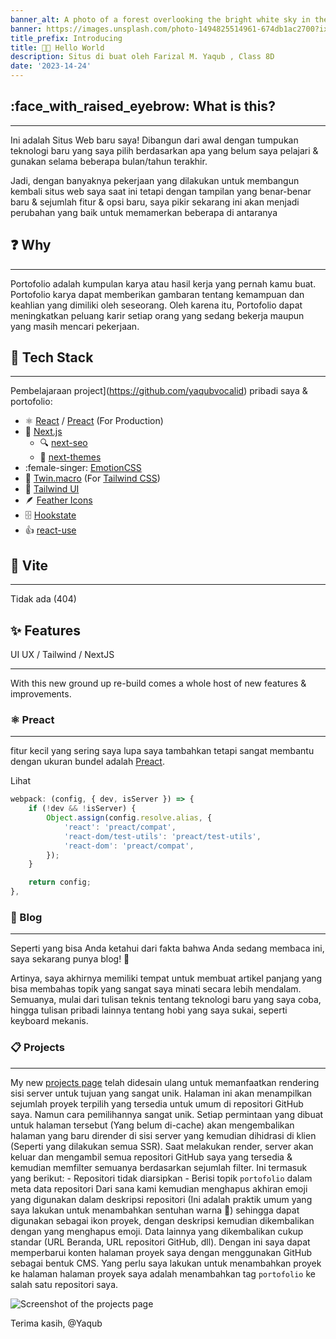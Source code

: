 ```yaml
---
banner_alt: A photo of a forest overlooking the bright white sky in the background
banner: https://images.unsplash.com/photo-1494825514961-674db1ac2700?ixid=MnwxMjA3fDB8MHxwaG90by1wYWdlfHx8fGVufDB8fHx8
title_prefix: Introducing
title: 👋🏻 Hello World
description: Situs di buat oleh Farizal M. Yaqub , Class 8D
date: '2023-14-24'
---
```


## :face_with_raised_eyebrow: What is this?

---

Ini adalah Situs Web baru saya! Dibangun dari awal dengan tumpukan teknologi baru yang saya pilih berdasarkan apa yang belum saya pelajari & gunakan selama beberapa bulan/tahun terakhir.

Jadi, dengan banyaknya pekerjaan yang dilakukan untuk membangun kembali situs web saya saat ini tetapi dengan tampilan yang benar-benar baru & sejumlah fitur & opsi baru, saya pikir sekarang ini akan menjadi perubahan yang baik untuk memamerkan beberapa di antaranya

## :question: Why

---

Portofolio adalah kumpulan karya atau hasil kerja yang pernah kamu buat. Portofolio karya dapat memberikan gambaran tentang kemampuan dan keahlian yang dimiliki oleh seseorang. Oleh karena itu, Portofolio dapat meningkatkan peluang karir setiap orang yang sedang bekerja maupun yang masih mencari pekerjaan.

## :hammer: Tech Stack

---

Pembelajaraan project](https://github.com/yaqubvocalid) pribadi saya & portofolio:

-   :atom_symbol: [React](https://reactjs.org/) / [Preact](https://preactjs.com/) (For Production)
-   :muscle: [Next.js](https://nextjs.org/)
    -   :mag: [next-seo](https://github.com/garmeeh/next-seo)
    -   :crescent_moon: [next-themes](https://github.com/pacocoursey/next-themes)
-   :female-singer: [EmotionCSS](https://emotion.sh)
-   :lipstick: [Twin.macro](https://github.com/ben-rogerson/twin.macro) (For [Tailwind CSS](https://tailwindcss.com/))
-   :tokyo_tower: [Tailwind UI](https://tailwindui.com/)
-   :feather: [Feather Icons](https://feathericons.com/)
-   :file_cabinet: [Hookstate](https://hookstate.js.org/)
-   :+1: [react-use](https://github.com/streamich/react-use)

## :pinching_hand: Vite

---

Tidak ada (404)

## :sparkles: Features

 UI UX / Tailwind / NextJS

---

With this new ground up re-build comes a whole host of new features & improvements.

### :atom_symbol: Preact

---

fitur kecil yang sering saya lupa saya tambahkan tetapi sangat membantu dengan ukuran bundel adalah [Preact](https://preactjs.com/).

Lihat

```js:next.config.js
webpack: (config, { dev, isServer }) => {
    if (!dev && !isServer) {
        Object.assign(config.resolve.alias, {
            'react': 'preact/compat',
            'react-dom/test-utils': 'preact/test-utils',
            'react-dom': 'preact/compat',
        });
    }

    return config;
},
```

### :book: Blog

---

Seperti yang bisa Anda ketahui dari fakta bahwa Anda sedang membaca ini, saya sekarang punya blog! :tada:

Artinya, saya akhirnya memiliki tempat untuk membuat artikel panjang yang bisa membahas topik yang sangat saya minati secara lebih mendalam. Semuanya, mulai dari tulisan teknis tentang teknologi baru yang saya coba, hingga tulisan pribadi lainnya tentang hobi yang saya sukai, seperti keyboard mekanis.

<XButton href="/blog" icon="feather:external-link" label="Vist my Blog" />

### :clipboard: Projects

---

My new [projects page](/projects) telah didesain ulang untuk memanfaatkan rendering sisi server untuk tujuan yang sangat unik. Halaman ini akan menampilkan sejumlah proyek terpilih yang tersedia untuk umum di repositori GitHub saya. Namun cara pemilihannya sangat unik. Setiap permintaan yang dibuat untuk halaman tersebut (Yang belum di-cache) akan mengembalikan halaman yang baru dirender di sisi server yang kemudian dihidrasi di klien (Seperti yang dilakukan semua SSR). Saat melakukan render, server akan keluar dan mengambil semua repositori GitHub saya yang tersedia & kemudian memfilter semuanya berdasarkan sejumlah filter. Ini termasuk yang berikut: - Repositori tidak diarsipkan - Berisi topik `portofolio` dalam meta data repositori Dari sana kami kemudian menghapus akhiran emoji yang digunakan dalam deskripsi repositori (Ini adalah praktik umum yang saya lakukan untuk menambahkan sentuhan warna :rainbow:) sehingga dapat digunakan sebagai ikon proyek, dengan deskripsi kemudian dikembalikan dengan yang menghapus emoji. Data lainnya yang dikembalikan cukup standar (URL Beranda, URL repositori GitHub, dll). Dengan ini saya dapat memperbarui konten halaman proyek saya dengan menggunakan GitHub sebagai bentuk CMS. Yang perlu saya lakukan untuk menambahkan proyek ke halaman halaman proyek saya adalah menambahkan tag `portofolio` ke salah satu repositori saya.

![Screenshot of the projects page](/blog/hello_world/projects.png 'Screenshot of the projects page')

<XButton href="/projects" icon="feather:external-link" label="Go to Projects" />

Terima kasih, @Yaqub